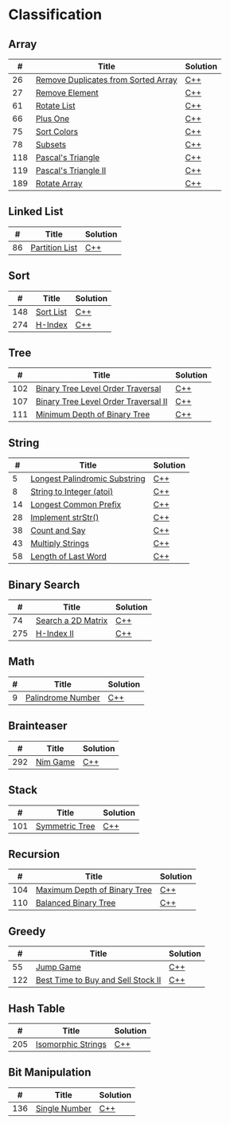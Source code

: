 # Classification

## Array
| # | Title | Solution |
|---|-------|----------|
|26 |[Remove Duplicates from Sorted Array](https://leetcode.com/problems/remove-duplicates-from-sorted-array/)|[C++](https://github.com/BobyZhang/LeetCode/blob/master/LeetCodeSolution/%2326Remove_Duplicates_from_Sorted_Array.cpp)|
|27 |[Remove Element](https://leetcode.com/problems/remove-element/) |[C++](https://github.com/BobyZhang/LeetCode/blob/master/LeetCodeSolution/%2327Remove_Element.cpp)|
|61 |[Rotate List](https://leetcode.com/problems/rotate-list/) |[C++](https://github.com/BobyZhang/LeetCode/blob/master/LeetCodeSolution/%23Rotate_List.cpp) |
|66 |[Plus One](https://leetcode.com/problems/plus-one/) |[C++](https://github.com/BobyZhang/LeetCode/blob/master/LeetCodeSolution/%2366Plus_One.cpp)|
|75 |[Sort Colors](https://leetcode.com/problems/sort-colors/) |[C++](https://github.com/BobyZhang/LeetCode/blob/master/LeetCodeSolution/%2375Sort_Colors.cpp)|
|78 |[Subsets](https://leetcode.com/problems/subsets/) |[C++](https://github.com/BobyZhang/LeetCode/blob/master/LeetCodeSolution/%2378Subsets.cpp)|
|118|[Pascal's Triangle](https://leetcode.com/problems/pascals-triangle/)|[C++](https://github.com/BobyZhang/LeetCode/blob/master/LeetCodeSolution/%23118Pascals_Triangle.cpp)|
|119|[Pascal's Triangle II](https://leetcode.com/problems/pascals-triangle-ii/) |[C++](https://github.com/BobyZhang/LeetCode/blob/master/LeetCodeSolution/%23119Pascals_Triangle_II.cpp)|
|189|[Rotate Array](https://leetcode.com/problems/rotate-array/) |[C++](https://github.com/BobyZhang/LeetCode/blob/master/LeetCodeSolution/%23189Rotate_Array.cpp)|

## Linked List
| # | Title | Solution |
|---|-------|----------|
|86 |[Partition List](https://leetcode.com/problems/partition-list/)|[C++](https://github.com/BobyZhang/LeetCode/blob/master/LeetCodeSolution/%2386Partition_List.cpp)|

## Sort
| # | Title | Solution |
|---|-------|----------|
|148|[Sort List](https://leetcode.com/problems/sort-list/) |[C++](https://github.com/BobyZhang/LeetCode/blob/master/LeetCodeSolution/%23148Sort_List.cpp) |
|274|[H-Index](https://leetcode.com/problems/h-index/) |[C++](https://github.com/BobyZhang/LeetCode/blob/master/LeetCodeSolution/%23274H_Index.cpp) |

## Tree
| # | Title | Solution |
|---|-------|----------|
|102|[Binary Tree Level Order Traversal](https://leetcode.com/problems/binary-tree-level-order-traversal/) |[C++](https://github.com/BobyZhang/LeetCode/blob/master/LeetCodeSolution/%23102Binary_Tree_Level_Order_Traversal.cpp)|
|107|[Binary Tree Level Order Traversal II](https://leetcode.com/problems/binary-tree-level-order-traversal-ii/) |[C++](https://github.com/BobyZhang/LeetCode/blob/master/LeetCodeSolution/%23107Binary_Tree_Level_Order_Traversal_II.cpp)|
|111|[Minimum Depth of Binary Tree](https://leetcode.com/problems/minimum-depth-of-binary-tree/) |[C++](https://github.com/BobyZhang/LeetCode/blob/master/LeetCodeSolution/%23111Minimum_Depth_of_Binary_Tree.cpp)|

## String
| # | Title | Solution |
|---|-------|----------|
|5|[Longest Palindromic Substring](https://leetcode.com/problems/longest-palindromic-substring/) |[C++](https://github.com/BobyZhang/LeetCode/blob/master/LeetCodeSolution/%235Longest_Palindromic_Substring.cpp)|
|8|[String to Integer (atoi)](https://leetcode.com/problems/string-to-integer-atoi/) |[C++](https://github.com/BobyZhang/LeetCode/blob/master/LeetCodeSolution/%238String_to_Integer_(atoi).cpp)|
|14|[Longest Common Prefix](https://leetcode.com/problems/longest-common-prefix/) |[C++](https://github.com/BobyZhang/LeetCode/blob/master/LeetCodeSolution/%238String_to_Integer_(atoi).cpp)|
|28|[Implement strStr()](https://leetcode.com/problems/implement-strstr/) |[C++](https://github.com/BobyZhang/LeetCode/blob/master/LeetCodeSolution/%2328Implement_strStr().cpp)|
|38|[Count and Say](https://leetcode.com/problems/count-and-say/) |[C++](https://github.com/BobyZhang/LeetCode/blob/master/LeetCodeSolution/%2338Count_and_Say.cpp)|
|43|[Multiply Strings](https://leetcode.com/problems/multiply-strings/) |[C++](https://github.com/BobyZhang/LeetCode/blob/master/LeetCodeSolution/%2343Multiply_Strings.cpp)|
|58|[Length of Last Word](https://leetcode.com/problems/length-of-last-word/) |[C++](https://github.com/BobyZhang/LeetCode/blob/master/LeetCodeSolution/%2358Length_of_Last_Word.cpp)|

## Binary Search
| # | Title | Solution |
|---|-------|----------|
|74 |[Search a 2D Matrix](https://leetcode.com/problems/search-a-2d-matrix/) |[C++](https://github.com/BobyZhang/LeetCode/blob/master/LeetCodeSolution/%2374Search_a_2D_Matrix.cpp)|
|275|[H-Index II](https://leetcode.com/problems/h-index-ii/) |[C++](https://github.com/BobyZhang/LeetCode/blob/master/LeetCodeSolution/%23275H_Index_II.cpp)|

## Math
| # | Title | Solution |
|---|-------|----------|
|9  |[Palindrome Number](https://leetcode.com/problems/palindrome-number/) |[C++](https://github.com/BobyZhang/LeetCode/blob/master/LeetCodeSolution/%239Palindrome_Number.cpp)|

## Brainteaser
| # | Title | Solution |
|---|-------|----------|
|292|[Nim Game](https://leetcode.com/problems/nim-game/) |[C++](https://github.com/BobyZhang/LeetCode/blob/master/LeetCodeSolution/%23292Nim_Game.cpp)|

## Stack
| # | Title | Solution |
|---|-------|----------|
|101|[Symmetric Tree](https://leetcode.com/problems/symmetric-tree/) |[C++](https://github.com/BobyZhang/LeetCode/blob/master/LeetCodeSolution/%23101Symmetric_Tree.cpp)|

## Recursion
| # | Title | Solution |
|---|-------|----------|
|104|[Maximum Depth of Binary Tree](https://leetcode.com/problems/maximum-depth-of-binary-tree/) |[C++](https://github.com/BobyZhang/LeetCode/blob/master/LeetCodeSolution/%23104Maximum_Depth_of_Binary_Tree.cpp)|
|110|[Balanced Binary Tree](https://leetcode.com/problems/balanced-binary-tree/) |[C++](https://github.com/BobyZhang/LeetCode/blob/master/LeetCodeSolution/%23110Balanced_Binary_Tree.cpp)|

## Greedy
| # | Title | Solution |
|---|-------|----------|
|55 |[Jump Game](https://leetcode.com/problems/jump-game/) |[C++](https://github.com/BobyZhang/LeetCode/blob/master/LeetCodeSolution/%2355Jump_Game.cpp)|
|122|[Best Time to Buy and Sell Stock II](https://leetcode.com/problems/best-time-to-buy-and-sell-stock-ii/) |[C++](https://github.com/BobyZhang/LeetCode/blob/master/LeetCodeSolution/%23122Best_Time_to_Buy_and_Sell_Stock_II.cpp)|

## Hash Table
| # | Title | Solution |
|---|-------|----------|
|205|[Isomorphic Strings](https://leetcode.com/problems/isomorphic-strings/) |[C++](https://github.com/BobyZhang/LeetCode/blob/master/LeetCodeSolution/%23205Isomorphic_Strings.cpp)|

## Bit Manipulation
| # | Title | Solution |
|---|-------|----------|
|136|[Single Number](https://leetcode.com/problems/single-number/) |[C++](https://github.com/BobyZhang/LeetCode/blob/master/LeetCodeSolution/%23136Single_Number.cpp)|
